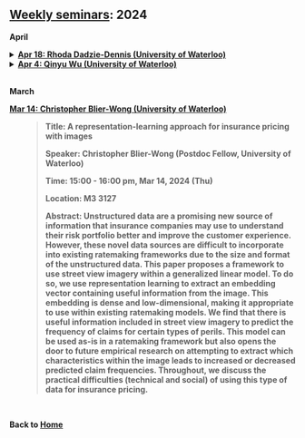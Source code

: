 ## [Weekly seminars](./index.md): 2024

<body>

<b>April</b>
<details>
      <summary><u><b>Apr 18: Rhoda Dadzie-Dennis (University of Waterloo)  </b></u></summary>
        <ol>
          <blockquote>
            <p><b> Title: Portfolio decarbonization </b></p>
            <p><b> Speaker: Rhoda Dadzie-Dennis (PhD Candidate, University of Waterloo) </b></p>
            <p><b> Time:  15:00 - 16:00 pm, Apr 18, 2024 (Thu) </b></p>
            <p><b> Location: M3 3127 </b></p>
            <p><b> Abstract: Research by Deng et al.(2023) suggests that, amid the Russia-Ukraine conflict, stocks with higher transition risk demonstrated better performance, indicating an expected deceleration in the transition process. This trend was notably more significant in the US compared to Europe. Also, with the recent outperformance of the energy sector, there is a huge backlash from plan participants against pension plans that decide to divest. A recent example is the New York City Pension Funds being sued for divesting from fossil fuels. With the rise of the divestment movement and the escalation of climate-related demonstrations, managers of pension plans find themselves at a critical juncture. Some plan participants argue that the sole purpose of pension plans is to enhance the wealth of their participants. Meanwhile, others contend that the fiduciary duty of pension plans includes promoting sustainability. Additionally, some participants agree that the primary goal of plans is wealth maximization but emphasize that this objective extends beyond the short term to encompass long-term considerations. They argue that since there are policies incentivizing sustainability, investing in sustainable stocks becomes imperative. Pension plans now face a pivotal decision between optimizing short-term returns or divesting from carbon-intensive sectors. In this research, we conduct a numerical experiment that explores the different opinions of these pension plan participants. </b></p>
          </blockquote>
        </ol>
</details>  

<details>
      <summary><u><b>Apr 4: Qinyu Wu (University of Waterloo)  </b></u></summary>
        <ol>
          <blockquote>
            <p><b> Title: Duet expectile preferences </b></p>
            <p><b> Speaker: Qinyu Wu (Postdoc Fellow, University of Waterloo) </b></p>
            <p><b> Time:  15:00 - 16:00 pm, Apr 4, 2024 (Thu) </b></p>
            <p><b> Location: M3 3127 </b></p>
            <p><b> Abstract: We introduce a novel axiom of co-loss aversion for a preference relation over the space of acts, represented by measurable functions in a suitable measurable space. This axioms means that the decision maker, facing the sum of two acts, dislikes the situation where both acts realize as losses simultaneously.  Our main result is that, under strict monotonicity and continuity, the axiom of co-loss aversion characterizes preference relations represented by a new class of functionals, which we call the duet expectiles. A duet expectile involves two endogenous probability measures, and it becomes a usual expectile, a statistical quantity popular in regression and risk measures, when these two probability measures coincide.  We discuss properties of duet expectiles and connections with fundamental concepts including probabilistic sophistication, risk aversion, and uncertainty aversion. </b></p>
          </blockquote>
        </ol>
</details>  

<br>

<b>March</b>
</details>
      <summary><u><b>Mar 14: Christopher Blier-Wong (University of Waterloo)  </b></u></summary>
        <ol>
          <blockquote>
            <p><b> Title: A representation-learning approach for insurance pricing with images </b></p>
            <p><b> Speaker: Christopher Blier-Wong (Postdoc Fellow, University of Waterloo) </b></p>
            <p><b> Time:  15:00 - 16:00 pm, Mar 14, 2024 (Thu) </b></p>
            <p><b> Location: M3 3127 </b></p>
            <p><b> Abstract: Unstructured data are a promising new source of information that insurance companies may use to understand their risk portfolio better and improve the customer experience. However, these novel data sources are difficult to incorporate into existing ratemaking frameworks due to the size and format of the unstructured data. This paper proposes a framework to use street view imagery within a generalized linear model. To do so, we use representation learning to extract an embedding vector containing useful information from the image. This embedding is dense and low-dimensional, making it appropriate to use within existing ratemaking models. We find that there is useful information included in street view imagery to predict the frequency of claims for certain types of perils. This model can be used as-is in a ratemaking framework but also opens the door to future empirical research on attempting to extract which characteristics within the image leads to increased or decreased predicted claim frequencies. Throughout, we discuss the practical difficulties (technical and social) of using this type of data for insurance pricing.
   </b></p>
          </blockquote>
        </ol>
</details>  
<body>
<br>

<b>Back to [Home](./index.md)</b>
